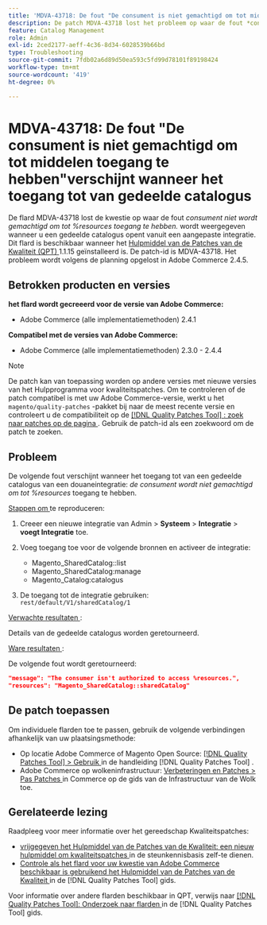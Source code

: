 ```yaml
---
title: 'MDVA-43718: De fout "De consument is niet gemachtigd om tot middelen toegang te hebben"verschijnt wanneer het toegang tot van gedeelde catalogus'
description: De patch MDVA-43718 lost het probleem op waar de fout *consumer geen toegang heeft tot %resources.* wordt weergegeven wanneer u een gedeelde catalogus opent vanuit een aangepaste integratie. Deze patch is beschikbaar wanneer [Quality Patches Tool (QPT)] (https://experienceleague.adobe.com/en/docs/commerce-operations/tools/quality-patches-tool/quality-patches-tool-to-self-serve-quality-patches) 1.1.15 is geïnstalleerd. De patch-id is MDVA-43718. Het probleem wordt volgens de planning opgelost in Adobe Commerce 2.4.5.
feature: Catalog Management
role: Admin
exl-id: 2ced2177-aeff-4c36-8d34-6028539b66bd
type: Troubleshooting
source-git-commit: 7fdb02a6d89d50ea593c5fd99d78101f89198424
workflow-type: tm+mt
source-wordcount: '419'
ht-degree: 0%

---
```


# MDVA-43718: De fout &quot;De consument is niet gemachtigd om tot middelen toegang te hebben&quot;verschijnt wanneer het toegang tot van gedeelde catalogus

De flard MDVA-43718 lost de kwestie op waar de fout *consument niet wordt gemachtigd om tot %resources toegang te hebben.* wordt weergegeven wanneer u een gedeelde catalogus opent vanuit een aangepaste integratie. Dit flard is beschikbaar wanneer het [ Hulpmiddel van de Patches van de Kwaliteit (QPT) ](https://experienceleague.adobe.com/en/docs/commerce-operations/tools/quality-patches-tool/quality-patches-tool-to-self-serve-quality-patches) 1.1.15 geïnstalleerd is. De patch-id is MDVA-43718. Het probleem wordt volgens de planning opgelost in Adobe Commerce 2.4.5.

## Betrokken producten en versies

**het flard wordt gecreeerd voor de versie van Adobe Commerce:**

* Adobe Commerce (alle implementatiemethoden) 2.4.1

**Compatibel met de versies van Adobe Commerce:**

* Adobe Commerce (alle implementatiemethoden) 2.3.0 - 2.4.4

>[!NOTE]
>
>De patch kan van toepassing worden op andere versies met nieuwe versies van het Hulpprogramma voor kwaliteitspatches. Om te controleren of de patch compatibel is met uw Adobe Commerce-versie, werkt u het `magento/quality-patches` -pakket bij naar de meest recente versie en controleert u de compatibiliteit op de [[!DNL Quality Patches Tool] : zoek naar patches op de pagina ](https://experienceleague.adobe.com/en/docs/commerce-operations/tools/quality-patches-tool/quality-patches-tool-to-self-serve-quality-patches) . Gebruik de patch-id als een zoekwoord om de patch te zoeken.

## Probleem

De volgende fout verschijnt wanneer het toegang tot van een gedeelde catalogus van een douaneintegratie: *de consument wordt niet gemachtigd om tot %resources* toegang te hebben.

<u> Stappen om </u> te reproduceren:

1. Creeer een nieuwe integratie van Admin > **Systeem** > **Integratie** > **voegt Integratie** toe.
1. Voeg toegang toe voor de volgende bronnen en activeer de integratie:

   * Magento_SharedCatalog::list
   * Magento_SharedCatalog:manage
   * Magento_Catalog:catalogus

1. De toegang tot de integratie gebruiken: `rest/default/V1/sharedCatalog/1`

<u> Verwachte resultaten </u>:

Details van de gedeelde catalogus worden geretourneerd.

<u> Ware resultaten </u>:

De volgende fout wordt geretourneerd:

```JSON
"message": "The consumer isn't authorized to access %resources.",
"resources": "Magento_SharedCatalog::sharedCatalog"
```

## De patch toepassen

Om individuele flarden toe te passen, gebruik de volgende verbindingen afhankelijk van uw plaatsingsmethode:

* Op locatie Adobe Commerce of Magento Open Source: [[!DNL Quality Patches Tool] > Gebruik ](/help/tools/quality-patches-tool/usage.md) in de handleiding [!DNL Quality Patches Tool] .
* Adobe Commerce op wolkeninfrastructuur: [ Verbeteringen en Patches > Pas Patches ](https://experienceleague.adobe.com/docs/commerce-cloud-service/user-guide/develop/upgrade/apply-patches.html) in Commerce op de gids van de Infrastructuur van de Wolk toe.

## Gerelateerde lezing

Raadpleeg voor meer informatie over het gereedschap Kwaliteitspatches:

* [ vrijgegeven het Hulpmiddel van de Patches van de Kwaliteit: een nieuw hulpmiddel om kwaliteitspatches ](https://experienceleague.adobe.com/en/docs/commerce-operations/tools/quality-patches-tool/quality-patches-tool-to-self-serve-quality-patches) in de steunkennisbasis zelf-te dienen.
* [ Controle als het flard voor uw kwestie van Adobe Commerce beschikbaar is gebruikend het Hulpmiddel van de Patches van de Kwaliteit ](/help/tools/quality-patches-tool/patches-available-in-qpt/check-patch-for-magento-issue-with-magento-quality-patches.md) in de [!DNL Quality Patches Tool] gids.

Voor informatie over andere flarden beschikbaar in QPT, verwijs naar [[!DNL Quality Patches Tool]: Onderzoek naar flarden ](https://experienceleague.adobe.com/tools/commerce-quality-patches/index.html) in de [!DNL Quality Patches Tool] gids.

